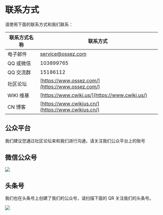 # 联系方式

请使用下面的联系方式和我们联系：

| 联系方式名称  | 联系方式                                               |
|---------|----------------------------------------------------|
| 电子邮件    | [service@ossez.com](mailto:service@ossez.com)      |
| QQ 或微信  | 103899765                                          |
| QQ 交流群  | 15186112                                           |
| 社区论坛    | [https://www.ossez.com/](https://www.ossez.com/)   |
| WIKI 维基 | [https://www.cwiki.us/](https://www.cwiki.us/)     |
| CN 博客   | [https://www.cwikius.cn/](https://www.cwikius.cn/) |

## 公众平台
我们建议您通过社区论坛来和我们进行沟通，请关注我们公众平台上的账号

## 微信公众号
![](https://cdn.ossez.com/img/cwikius/cwikius-qr-wechat-search-w400.png)

## 头条号
我们也在头条号上创建了我们的公众号，请扫描下面的 QR 关注我们的头条号。

![](https://cdn.ossez.com/img/cwikius/cwikus-qr-toutiao.png)
